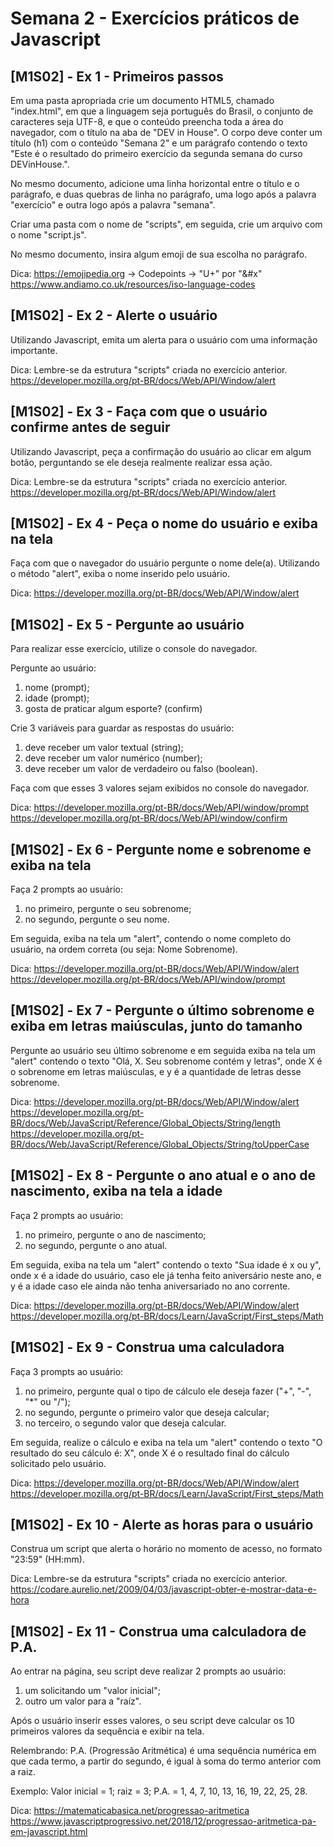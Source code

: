 # Semana 2 - Exercícios práticos de Javascript

## [M1S02] - Ex 1 - Primeiros passos

Em uma pasta apropriada crie um documento HTML5, chamado "index.html", em que a linguagem seja português do Brasil, o conjunto de caracteres seja UTF-8, e que o conteúdo preencha toda a área do navegador, com o título na aba de "DEV in House". O corpo deve conter um título (h1) com o conteúdo "Semana 2" e um parágrafo contendo o texto "Este é o resultado do primeiro exercício da segunda semana do curso DEVinHouse.".

No mesmo documento, adicione uma linha horizontal entre o título e o parágrafo, e duas quebras de linha no parágrafo, uma logo após a palavra "exercício" e outra logo após a palavra "semana".

Criar uma pasta com o nome de "scripts", em seguida, crie um arquivo com o nome "script.js".

No mesmo documento, insira algum emoji de sua escolha no parágrafo.

Dica: https://emojipedia.org -> Codepoints -> "U+" por "&#x"  
https://www.andiamo.co.uk/resources/iso-language-codes

## [M1S02] - Ex 2 - Alerte o usuário

Utilizando Javascript, emita um alerta para o usuário com uma informação importante.

Dica: Lembre-se da estrutura "scripts" criada no exercício anterior.  
https://developer.mozilla.org/pt-BR/docs/Web/API/Window/alert

## [M1S02] - Ex 3 - Faça com que o usuário confirme antes de seguir

Utilizando Javascript, peça a confirmação do usuário ao clicar em algum botão, perguntando se ele deseja realmente realizar essa ação.

Dica: Lembre-se da estrutura "scripts" criada no exercício anterior.  
https://developer.mozilla.org/pt-BR/docs/Web/API/Window/alert

## [M1S02] - Ex 4 - Peça o nome do usuário e exiba na tela

Faça com que o navegador do usuário pergunte o nome dele(a). Utilizando o método "alert", exiba o nome inserido pelo usuário.

Dica: https://developer.mozilla.org/pt-BR/docs/Web/API/Window/alert

## [M1S02] - Ex 5 - Pergunte ao usuário

Para realizar esse exercício, utilize o console do navegador.

Pergunte ao usuário:

1. nome (prompt);
2. idade (prompt);
3. gosta de praticar algum esporte? (confirm)

Crie 3 variáveis para guardar as respostas do usuário:

1. deve receber um valor textual (string);
2. deve receber um valor numérico (number);
3. deve receber um valor de verdadeiro ou falso (boolean).

Faça com que esses 3 valores sejam exibidos no console do navegador.

Dica: https://developer.mozilla.org/pt-BR/docs/Web/API/window/prompt  
https://developer.mozilla.org/pt-BR/docs/Web/API/window/confirm

## [M1S02] - Ex 6 - Pergunte nome e sobrenome e exiba na tela

Faça 2 prompts ao usuário:

1. no primeiro, pergunte o seu sobrenome;
2. no segundo, pergunte o seu nome.

Em seguida, exiba na tela um "alert", contendo o nome completo do usuário, na ordem correta (ou seja: Nome Sobrenome).

Dica: https://developer.mozilla.org/pt-BR/docs/Web/API/Window/alert  
https://developer.mozilla.org/pt-BR/docs/Web/API/window/prompt

## [M1S02] - Ex 7 - Pergunte o último sobrenome e exiba em letras maiúsculas, junto do tamanho

Pergunte ao usuário seu último sobrenome e em seguida exiba na tela um "alert" contendo o texto "Olá, X. Seu sobrenome contém y letras", onde X é o sobrenome em letras maiúsculas, e y é a quantidade de letras desse sobrenome.

Dica: https://developer.mozilla.org/pt-BR/docs/Web/API/Window/alert  
https://developer.mozilla.org/pt-BR/docs/Web/JavaScript/Reference/Global_Objects/String/length  
https://developer.mozilla.org/pt-BR/docs/Web/JavaScript/Reference/Global_Objects/String/toUpperCase

## [M1S02] - Ex 8 - Pergunte o ano atual e o ano de nascimento, exiba na tela a idade

Faça 2 prompts ao usuário:

1. no primeiro, pergunte o ano de nascimento;
2. no segundo, pergunte o ano atual.

Em seguida, exiba na tela um "alert" contendo o texto "Sua idade é x ou y", onde x é a idade do usuário, caso ele já tenha feito aniversário neste ano, e y é a idade caso ele ainda não tenha aniversariado no ano corrente.

Dica: https://developer.mozilla.org/pt-BR/docs/Web/API/Window/alert  
https://developer.mozilla.org/pt-BR/docs/Learn/JavaScript/First_steps/Math

## [M1S02] - Ex 9 - Construa uma calculadora

Faça 3 prompts ao usuário:

1. no primeiro, pergunte qual o tipo de cálculo ele deseja fazer ("+", "-", "\*" ou "/");
2. no segundo, pergunte o primeiro valor que deseja calcular;
3. no terceiro, o segundo valor que deseja calcular.

Em seguida, realize o cálculo e exiba na tela um "alert" contendo o texto "O resultado do seu cálculo é: X", onde X é o resultado final do cálculo solicitado pelo usuário.

Dica: https://developer.mozilla.org/pt-BR/docs/Web/API/Window/alert  
https://developer.mozilla.org/pt-BR/docs/Learn/JavaScript/First_steps/Math

## [M1S02] - Ex 10 - Alerte as horas para o usuário

Construa um script que alerta o horário no momento de acesso, no formato "23:59" (HH:mm).

Dica: Lembre-se da estrutura "scripts" criada no exercício anterior.  
https://codare.aurelio.net/2009/04/03/javascript-obter-e-mostrar-data-e-hora

## [M1S02] - Ex 11 - Construa uma calculadora de P.A.

Ao entrar na página, seu script deve realizar 2 prompts ao usuário:

1. um solicitando um "valor inicial";
2. outro um valor para a "raíz".

Após o usuário inserir esses valores, o seu script deve calcular os 10 primeiros valores da sequência e exibir na tela.

Relembrando: P.A. (Progressão Aritmética) é uma sequência numérica em que cada termo, a partir do segundo, é igual à soma do termo anterior com a raiz.

Exemplo: Valor inicial = 1; raiz = 3; P.A. = 1, 4, 7, 10, 13, 16, 19, 22, 25, 28.

Dica: https://matematicabasica.net/progressao-aritmetica  
https://www.javascriptprogressivo.net/2018/12/progressao-aritmetica-pa-em-javascript.html
